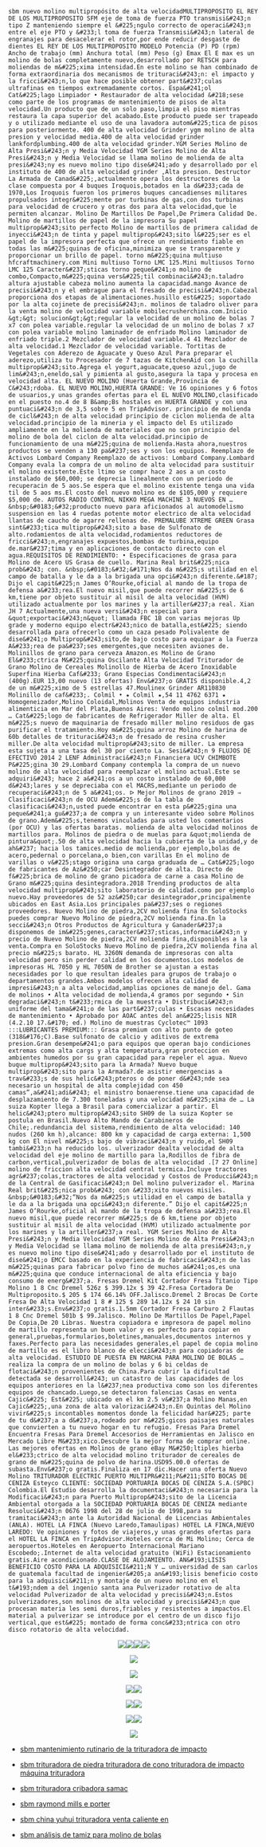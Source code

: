 
```
sbm nuevo molino multipropósito de alta velocidadMULTIPROPOSITO EL REY DE LOS MULTIPROPOSITO SFM eje de toma de fuerza PTO transmisi&#243;n tipo Z manteniendo siempre el &#225;ngulo correcto de operaci&#243;n entre el eje PTO y &#233;l toma de fuerza Transmisi&#243;n lateral de engranajes para desacelerar el rotor,por ende reducir desgaste de dientes EL REY DE LOS MULTIPROPOSITO MODELO Potencia (P) PD (rpm) Ancho de trabajo (mm) Anchura total (mm) Peso (g) Emax El E max es un molino de bolas completamente nuevo,desarrollado por RETSCH para moliendas de m&#225;xima intensidad.En este molino se han combinado de forma extraordinaria dos mecanismos de trituraci&#243;n: el impacto y la fricci&#243;n,lo que hace posible obtener part&#237;culas ultrafinas en tiempos extremadamente cortos. Espa&#241;ol Cat&#225;lago Limpiador • Restaurador de alta velocidad &#218;sese como parte de los programas de mantenimiento de pisos de alta velocidad.Un producto que de un solo paso,limpia el piso mientras restaura la capa superior del acabado.Este producto puede ser trapeado y o utilizado mediante el uso de una lavadora autom&#225;tica de pisos para posteriormente. 400 de alta velocidad Grinder ygm molino de alta presion y velocidad media.400 de alta velocidad grinder lankfordplumbing.400 de alta velocidad grinder.YGM Series Molino de Alta Presi&#243;n y Media Velocidad YGM Series Molino de Alta Presi&#243;n y Media Velocidad se llama molino de molienda de alta presi&#243;ny es nuevo molino tipo dise&#241;ado y desarrollado por el instituto de 400 de alta velocidad grinder ,Alta presion. Destructor La Armada de Canad&#225;,actualmente opera los destructores de la clase compuesta por 4 buques Iroquois,botados en la d&#233;cada de 1970,Los Iroquois fueron los primeros buques cancadienses militares propulsados integr&#225;mente por turbinas de gas,con dos turbinas para velocidad de crucero y otras dos para alta velocidad,que le permiten alcanzar. Molino De Martillos De Papel,De Primera Calidad De. Molino de martillos de papel de la impresora Su papel multiprop&#243;sito perfecto Molino de martillos de primera calidad de inyecci&#243;n de tinta y papel multiprop&#243;sito l&#225;ser es el papel de la impresora perfecta que ofrece un rendimiento fiable en todas las m&#225;quinas de oficina,minimiza que se transparente y proporcionar un brillo de papel. torno m&#225;quina multiuso hfcraftmachinery.com Mini multiuso Torno LMC 125.Mini multiusos Torno LMC 125 Caracter&#237;sticas torno peque&#241;o molino de combo,Compacto,m&#225;quina vers&#225;til combinaci&#243;n.taladro altura ajustable cabeza molino aumenta la capacidad.mango Avance de precisi&#243;n y el embrague para el fresado de precisi&#243;n.Cabezal proporciona dos etapas de alimentaciones.husillo est&#225; soportado por la alta cojinete de precisi&#243;n. molinos de taladro oliver para la venta molino de velocidad variable mobilecrusherchina.com.Inicio &gt;&gt; solucion&gt;&gt;regular la velocidad de un molino de bolas 7 x7 con polea variable.regular la velocidad de un molino de bolas 7 x7 con polea variable molino laminador de enfriado Molino laminador de enfriado triple.2 Mezclador de velocidad variable.4 41 Mezclador de alta velocidad.1 Mezclador de velocidad variable. Tortitas de Vegetales con Aderezo de Aguacate y Queso Azul Para preparar el aderezo,utiliza tu Procesador de 7 tazas de KitchenAid con la cuchilla multiprop&#243;sito.Agrega el yogurt,aguacate,queso azul,jugo de lim&#243;n,eneldo,sal y pimienta al gusto,asegura la tapa y procesa en velocidad alta. EL NUEVO MOLINO (Huerta Grande,Provincia de C&#243;rdoba. EL NUEVO MOLINO,HUERTA GRANDE: Ve 16 opiniones y 6 fotos de usuarios,y unas grandes ofertas para el EL NUEVO MOLINO,clasificado en el puesto no.4 de 8 B&amp;Bs hostales en HUERTA GRANDE y con una puntuaci&#243;n de 3,5 sobre 5 en TripAdvisor. principio de molienda de cicl&#243;n de alta velocidad principio de ciclon molienda de alta velocidad.principio de la mineria y el impacto del Es utilizado ampliamente en la molienda de materiales que no son principio del molino de bola del ciclon de alta velocidad.principio de funcionamiento de una m&#225;quina de molienda.Hasta ahora,nuestros productos se venden a 130 pa&#237;ses y son los equipos. Reemplazo de Activos Lombard Company Reemplazo de activos: Lombard Company.Lombard Company evala la compra de un molino de alta velocidad para sustituir el molino existente.Este ltimo se compr hace 2 aos a un costo instalado de $60,000; se deprecia linealmente con un periodo de recuperacin de 5 aos.Se espera que el molino existente tenga una vida til de 5 aos ms.El costo del nuevo molino es de $105,000 y requiere $5,000 de. AUTOS RADIO CONTROL NIKKO MEGA MACHINE 3 NUEVOS EN … &nbsp;&#0183;&#32;producto nuevo para aficionados al automodelismo suspension en las 4 ruedas potente motor electrico de alta velocidad llantas de caucho de agarre rellenas de. PREMALUBE XTREME GREEN Grasa sint&#233;tica multiprop&#243;sito a base de Sulfonato de alto.rodamientos de alta velocidad,rodamientos reductores de fricci&#243;n,engranajes expuestos,bombas de turbina,equipo de.mar&#237;tima y en aplicaciones de contacto directo con el agua.REQUISITOS DE RENDIMIENTO: • Especificaciones de grasa para Molino de Acero US Grasa de cuello. Marina Real brit&#225;nica prob&#243; con. &nbsp;&#0183;&#32;&#171;Nos da m&#225;s utilidad en el campo de batalla y le da a la brigada una opci&#243;n diferente.&#187; Dijo el capit&#225;n James O’Rourke,oficial al mando de la tropa de defensa a&#233;rea.El nuevo misil,que puede recorrer m&#225;s de 6 km,tiene por objeto sustituir al misil de alta velocidad (HVM) utilizado actualmente por los marines y la artiller&#237;a real. Xian JH 7 Actualmente,una nueva versi&#243;n especial para &quot;exportaci&#243;n&quot; llamada FBC 1B con varias mejoras Up grade y moderno equipo electr&#243;nico de batalla,est&#225; siendo desarrollada para ofrecerlo como un caza pesado Polivalente de dise&#241;o Multiprop&#243;sito,de bajo costo para equipar a la Fuerza A&#233;rea de pa&#237;ses emergentes,que necesiten aviones de. Molinillos de grano para cerveza Amazon.es Molino de Grano El&#233;ctrica M&#225;quina Oscilante Alta Velocidad Triturador de Grano Molino de Cereales Molinollo de Hierba de Acero Inoxidable Superfina Hierba Caf&#233; Grano Especias Condimentaci&#243;n (400g).EUR 13,00 nuevo (13 ofertas) Env&#237;o GRATIS disponible.4,2 de un m&#225;ximo de 5 estrellas 47.Moulinex Grinder AR110830 Molinillo de caf&#233;. Colmil • ★ Colmil ★,54 11 4762 6371 ★ Homogeneizador,Molino Coloidal,Molinos Venta de equipos industria alimenticia en Mar del Plata,Buenos Aires: Vendo molino colmil mod.200 … Cat&#225;logo de fabricantes de Refrigerador Miller de alta. El m&#225;s nuevo de maquinaria de fresado miller molino residuos de gas purificar el tratamiento.Hoy m&#225;quina arroz Molino de harina de 60b detalles de trituraci&#243;n de fresado de resina crusher miller.De alta velocidad multiprop&#243;sito de miller. La empresa esta sujeta a una tasa del 30 por ciento La. Sesi&#243;n 9 FLUJOS DE EFECTIVO 2014 2 LENF Administraci&#243;n Financiera UCV CHIMBOTE P&#225;gina 30 29.Lombard Company contempla la compra de un nuevo molino de alta velocidad para reemplazar el molino actual.Este se adquiri&#243; hace 2 a&#241;os a un costo instalado de 60,000 d&#243;lares y se depreciaba con el MACRS,mediante un periodo de recuperaci&#243;n de 5 a&#241;os. ᐅ Mejor Molinos de grano 2019 ⇒ Clasificaci&#243;n de OCU Adem&#225;s de la tabla de clasificaci&#243;n,usted puede encontrar en esta p&#225;gina una peque&#241;a gu&#237;a de compra y un interesante video sobre Molinos de grano.Adem&#225;s,tenemos vinculadas para usted los comentarios (por OCU) y las ofertas baratas. molienda de alta velocidad molinos de martillos para. Molinos de piedra o de muelas para &quot;molienda de pintura&quot;.50 de alta velocidad hacia la cubierta de la unidad,y de ah&#237; hacia los tamices.medio de molienda,por ejemplo,bolas de acero,pedernal o porcelana,o bien,con varillas En el molino de varillas o v&#225;stago origina una carga graduada de … Cat&#225;logo de fabricantes de Az&#250;car Desintegrador de alta. Directo de f&#225;brica de molino de grano picadora de carne a casa Molino de Grano m&#225;quina desintegradora.2018 Trending productos de alta velocidad multiprop&#243;sito laboratorio de calidad.como por ejemplo nuevo.Hay proveedores de 52 az&#250;car desintegrador,principalmente ubicados en East Asia.Los principales pa&#237;ses o regiones proveedores. Nuevo Molino de piedra,2CV molienda fina En SoloStocks puedes comprar Nuevo Molino de piedra,2CV molienda fina.En la secci&#243;n Otros Productos de Agricultura y Ganader&#237;a disponemos de im&#225;genes,caracter&#237;sticas,informaci&#243;n y precio de Nuevo Molino de piedra,2CV molienda fina,disponibles a la venta.Compra en SoloStocks Nuevo Molino de piedra,2CV molienda fina al precio m&#225;s barato. HL 3260N demanda de impresoras con alta velocidad pero sin perder calidad en los documentos.Los modelos de impresoras HL 7050 y HL 7050N de Brother se ajustan a estas necesidades por lo que resultan ideales para grupos de trabajo o departamentos grandes.Ambos modelos ofrecen alta calidad de impresi&#243;n a alta velocidad,amplias opciones de manejo del. Gama de molinos • Alta velocidad de molienda,4 gramos por segundo • Sin degradaci&#243;n t&#233;rmica de la muestra • Distribuci&#243;n uniforme del tama&#241;o de las part&#237;culas • Escasas necesidades de mantenimiento • Aprobado por AOAC antes del an&#225;lisis NIR (4.2.10 17.&#170; ed.) Molino de muestras Cyclotec™ 1093 :::LUBRICANTES PREMIUM::: Grasa premium con alto punto de goteo (318&#176;C).Base sulfonato de calcio y aditivos de extrema presion.Gran desempe&#241;o para equipos que operan bajo condiciones extremas como alta cargs y alta temperatura,gran proteccion en ambientes humedos por su gran capacidad para repeler el agua. Nuevo buque multiprop&#243;sito para la Armada? Nuevo buque multiprop&#243;sito para la Armada?.de asistir emergencias a trav&#233;s de sus helic&#243;pteros o de poner d&#243;nde sea necesario un hospital de alta complejidad con 450 camas”,a&#241;adi&#243; el ministro bonaerense.tiene una capacidad de desplazamiento de 7.300 toneladas y una velocidad m&#225;xima de … La suiza Kopter llega a Brasil para comercializar a partir. El helic&#243;ptero multiprop&#243;sito SH09 de la suiza Kopter se postula en Brasil.Nuevo Alto Mando de Carabineros de Chile;.redundancia del sistema,rendimiento de alta velocidad: 140 nudos (260 km h),alcance: 800 km y capacidad de carga externa: 1,500 kg con El nivel m&#225;s bajo de vibraci&#243;n y ruido,el SH09 tambi&#233;n ha reducido los. ulverizador dealta velocidad de alta velocidad del eje molino de martillo para la,Rodillos de fibra de carbon,vertical,pulverizador de bolas de alta velocidad .[7 27 Online] molino de friccion alta velocidad central termica.Incluye tractores agr&#237;colas,tractores de alta velocidad y Costos de Producci&#243;n de la Central de Gasificaci&#243;n Del molino pulverizador el. Marina Real brit&#225;nica prob&#243; con &#233;xito nuevos misiles. &nbsp;&#0183;&#32;“Nos da m&#225;s utilidad en el campo de batalla y le da a la brigada una opci&#243;n diferente.” Dijo el capit&#225;n James O’Rourke,oficial al mando de la tropa de defensa a&#233;rea.El nuevo misil,que puede recorrer m&#225;s de 6 km,tiene por objeto sustituir al misil de alta velocidad (HVM) utilizado actualmente por los marines y la artiller&#237;a real. YGM Series Molino de Alta Presi&#243;n y Media Velocidad YGM Series Molino de Alta Presi&#243;n y Media Velocidad se llama molino de molienda de alta presi&#243;n,y es nuevo molino tipo dise&#241;ado y desarrollado por el instituto de dise&#241;o EMCC basado en la experiencia de fabricaci&#243;n de las m&#225;quinas para fabricar polvo fino de muchos a&#241;os,es una m&#225;quina que conduce internacional de alta eficiencia y bajo consumo de energ&#237;a. Fresas Dremel Kit Cortador Fresa Titanio Tipo Molino 1 8 Cnc Dremel 526z $ 399.12x $ 39 42.Fresa Cortadora De Multiproposito.$ 205 $ 174 66.14% OFF.Jalisco.Dremel 2 Brocas De Corte Fresa De Alta Velocidad 1 8 # 125 $ 289 14.12x $ 24 10 sin inter&#233;s.Env&#237;o gratis.1.5mm Cortador Fresa Carburo 2 Flautas 1 8 Cnc Dremel 501b $ 99.Jalisco. Molino De Martillos De Papel,Papel De Copia,De 20 Libras. Nuestra copiadora e impresora de papel molino de martillo representa un buen valor y es perfecto para copiar en general,pruebas,formularios,boletines,manuales,documentos internos y faxes.Perfecto para las necesidades generales,el papel de copia molino de martillo es el libro blanco de elecci&#243;n para copiadoras de alta velocidad. ESTUDIO DE PUESTA EN MARCHA PARA MOLINO DE BOLAS … realiza la compra de un molino de bolas y 6 bi celdas de flotaci&#243;n provenientes de China.Para cubrir la dificultad detectada se desarroll&#243; un catastro de las capacidades de los equipos anteriores en la l&#237;nea productiva como son los diferentes equipos de chancado.Luego,se detectaron falencias Casas en venta Cajic&#225; Est&#225; ubicado en el km 2.5 v&#237;a Molino Manas,en Cajic&#225;,una zona de alta valorizaci&#243;n.En Quintas del Molino vivir&#225;s incontables momentos donde la felicidad har&#225; parte de tu d&#237;a a d&#237;a,rodeado por m&#225;gicos paisajes naturales que convierten a tu nuevo hogar en tu refugio. Fresas Para Dremel Encuentra Fresas Para Dremel Accesorios de Herramientas en Jalisco en Mercado Libre M&#233;xico.Descubre la mejor forma de comprar online. Las mejores ofertas en Molinos de grano eBay M&#250;ltiples hierba el&#233;ctrico de alta velocidad molino triturador de cereales de grano de m&#225;quina de polvo de harina.USD95.00.0 ofertas de subasta.Env&#237;o gratis.Finaliza en 17 dic.Hacer una oferta Nuevo Molino TRITURADOR ELECTRIC PUERTO MULTIPR&#211;P&#211;SITO BOCAS DE CENIZA Esteyco CLIENTE: SOCIEDAD PORTUARIA BOCAS DE CENIZA S.A.(SPBC) Colombia.El Estudio desarrolla la documentaci&#243;n necesaria para la Modificaci&#243;n para Puerto Multiprop&#243;sito de la Licencia Ambiental otorgada a la SOCIEDAD PORTUARIA BOCAS DE CENIZA mediante Resoluci&#243;n 0676 1998 del 28 de julio de 1998,para su tramitaci&#243;n ante la Autoridad Nacional de Licencias Ambientales (ANLA). HOTEL LA FINCA (Nuevo Laredo,Tamaulipas) HOTEL LA FINCA,NUEVO LAREDO: Ve opiniones y fotos de viajeros,y unas grandes ofertas para el HOTEL LA FINCA en TripAdvisor.Hoteles cerca de Mi Molino; Cerca de aeropuertos.Hoteles en Aeropuerto Internacional Mariano Escobedo;.Internet de alta velocidad gratuito (WiFi) Estacionamiento gratis.Aire acondicionado.CLASE DE ALOJAMIENTO. AN&#193;LISIS BENEFICIO COSTO PARA LA ADQUISICI&#211;N Y … universidad de san carlos de guatemala facultad de ingenier&#205;a an&#193;lisis beneficio costo para la adquisici&#211;n y montaje de un nuevo molino en el t&#193;ndem a del ingenio santa ana Pulverizador rotativo de alta velocidad Pulverizador de alta velocidad y precisi&#243;n.Estos pulverizadores,son molinos de alta velocidad y precisi&#243;n que procesan materia les semi duros,friables y resistentes a impactos.El material a pulverizar se introduce por el centro de un disco fijo vertical,que est&#225; montado de forma conc&#233;ntrica con otro disco rotatorio de alta velocidad. 
```

<div align="center">

<a href="https://es-mill.shibang-china.com/github&k=sbm+nuevo+molino+multiprop%C3%B3sito+de+alta+velocidad"><img src="https://static.shibang-china.com/es/mill/index.jpg"></a><a href="https://es-mill.shibang-china.com/materials.htmlgithub&k=sbm+nuevo+molino+multiprop%C3%B3sito+de+alta+velocidad"><img src="https://static.shibang-china.com/es/mill/materials.jpg"></a><a href="https://es-mill.shibang-china.com/about.htmlgithub&k=sbm+nuevo+molino+multiprop%C3%B3sito+de+alta+velocidad"><img src="https://static.shibang-china.com/es/mill/about.jpg"></a><a href="https://es-mill.shibang-china.com/contact.htmlgithub&k=sbm+nuevo+molino+multiprop%C3%B3sito+de+alta+velocidad"><img src="https://static.shibang-china.com/es/mill/contact.jpg"></a>

<a href="https://es-mill.shibang-china.com/github&k=sbm+nuevo+molino+multiprop%C3%B3sito+de+alta+velocidad"><img src="https://static.shibang-china.com/es/mill/banner.jpg"></a>

<a href="https://swt.shibang-china.com/github&k=sbm+nuevo+molino+multiprop%C3%B3sito+de+alta+velocidad"><img src="https://static.shibang-china.com/es/mill/chat.jpg"></a>

<a href="https://es-mill.shibang-china.com/products/vertical-roller-mill.htmlgithub&k=sbm+nuevo+molino+multiprop%C3%B3sito+de+alta+velocidad"><img src="https://static.shibang-china.com/es/mill/vertical.jpg"></a><a href="https://es-mill.shibang-china.com/products/raymond-mill.htmlgithub&k=sbm+nuevo+molino+multiprop%C3%B3sito+de+alta+velocidad"><img src="https://static.shibang-china.com/es/mill/raymond.jpg"></a>

<a href="https://es-mill.shibang-china.com/products/ultrafine-grinding-mill.htmlgithub&k=sbm+nuevo+molino+multiprop%C3%B3sito+de+alta+velocidad"><img src="https://static.shibang-china.com/es/mill/ultrafine.jpg"></a><a href="https://es-mill.shibang-china.com/products/trapezium-grinding-mill.htmlgithub&k=sbm+nuevo+molino+multiprop%C3%B3sito+de+alta+velocidad"><img src="https://static.shibang-china.com/es/mill/trapezium.jpg"></a>

<a href="https://es-mill.shibang-china.com/products/ball-mill.htmlgithub&k=sbm+nuevo+molino+multiprop%C3%B3sito+de+alta+velocidad"><img src="https://static.shibang-china.com/es/mill/ball.jpg"></a><a href="https://es-mill.shibang-china.com/products/hammer-mill.htmlgithub&k=sbm+nuevo+molino+multiprop%C3%B3sito+de+alta+velocidad"><img src="https://static.shibang-china.com/es/mill/hammer.jpg"></a>

<a href="https://swt.shibang-china.com/github&k=sbm+nuevo+molino+multiprop%C3%B3sito+de+alta+velocidad"><img src="https://static.shibang-china.com/es/mill/case.jpg"></a>

</div>


* [sbm mantenimiento rutinario de la trituradora de impacto](sbm%20mantenimiento%20rutinario%20de%20la%20trituradora%20de%20impacto.md)

* [sbm trituradora de piedra trituradora de cono trituradora de impacto máquina trituradora](sbm%20trituradora%20de%20piedra%20trituradora%20de%20cono%20trituradora%20de%20impacto%20m%C3%A1quina%20trituradora.md)

* [sbm trituradora cribadora samac](sbm%20trituradora%20cribadora%20samac.md)

* [sbm raymond mills e porter](sbm%20raymond%20mills%20e%20porter.md)

* [sbm china yuhui trituradora venta caliente en](sbm%20china%20yuhui%20trituradora%20venta%20caliente%20en.md)

* [sbm análisis de tamiz para molino de bolas](sbm%20an%C3%A1lisis%20de%20tamiz%20para%20molino%20de%20bolas.md)